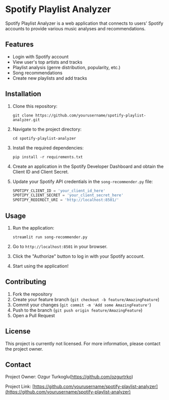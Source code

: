 # Spotify Playlist Analyzer

Spotify Playlist Analyzer is a web application that connects to users' Spotify accounts to provide various music analyses and recommendations.

## Features

- Login with Spotify account
- View user's top artists and tracks
- Playlist analysis (genre distribution, popularity, etc.)
- Song recommendations
- Create new playlists and add tracks

## Installation

1. Clone this repository:
   ```
   git clone https://github.com/yourusername/spotify-playlist-analyzer.git
   ```

2. Navigate to the project directory:
   ```
   cd spotify-playlist-analyzer
   ```

3. Install the required dependencies:
   ```
   pip install -r requirements.txt
   ```

4. Create an application in the Spotify Developer Dashboard and obtain the Client ID and Client Secret.

5. Update your Spotify API credentials in the `song-recommender.py` file:
   ```python
   SPOTIPY_CLIENT_ID = 'your_client_id_here'
   SPOTIPY_CLIENT_SECRET = 'your_client_secret_here'
   SPOTIPY_REDIRECT_URI = 'http://localhost:8501/'
   ```

## Usage

1. Run the application:
   ```
   streamlit run song-recommender.py
   ```

2. Go to `http://localhost:8501` in your browser.

3. Click the "Authorize" button to log in with your Spotify account.

4. Start using the application!

## Contributing

1. Fork the repository
2. Create your feature branch (`git checkout -b feature/AmazingFeature`)
3. Commit your changes (`git commit -m 'Add some AmazingFeature'`)
4. Push to the branch (`git push origin feature/AmazingFeature`)
5. Open a Pull Request


## License

This project is currently not licensed. For more information, please contact the project owner.

## Contact

Project Owner: Ozgur Turkoglu(https://github.com/ozgurtrko)

Project Link: [https://github.com/yourusername/spotify-playlist-analyzer](https://github.com/yourusername/spotify-playlist-analyzer)

